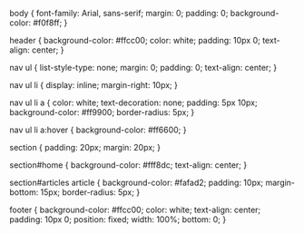 body {
    font-family: Arial, sans-serif;
    margin: 0;
    padding: 0;
    background-color: #f0f8ff;
}

header {
    background-color: #ffcc00;
    color: white;
    padding: 10px 0;
    text-align: center;
}

nav ul {
    list-style-type: none;
    margin: 0;
    padding: 0;
    text-align: center;
}

nav ul li {
    display: inline;
    margin-right: 10px;
}

nav ul li a {
    color: white;
    text-decoration: none;
    padding: 5px 10px;
    background-color: #ff9900;
    border-radius: 5px;
}

nav ul li a:hover {
    background-color: #ff6600;
}

section {
    padding: 20px;
    margin: 20px;
}

section#home {
    background-color: #fff8dc;
    text-align: center;
}

section#articles article {
    background-color: #fafad2;
    padding: 10px;
    margin-bottom: 15px;
    border-radius: 5px;
}

footer {
    background-color: #ffcc00;
    color: white;
    text-align: center;
    padding: 10px 0;
    position: fixed;
    width: 100%;
    bottom: 0;
}
